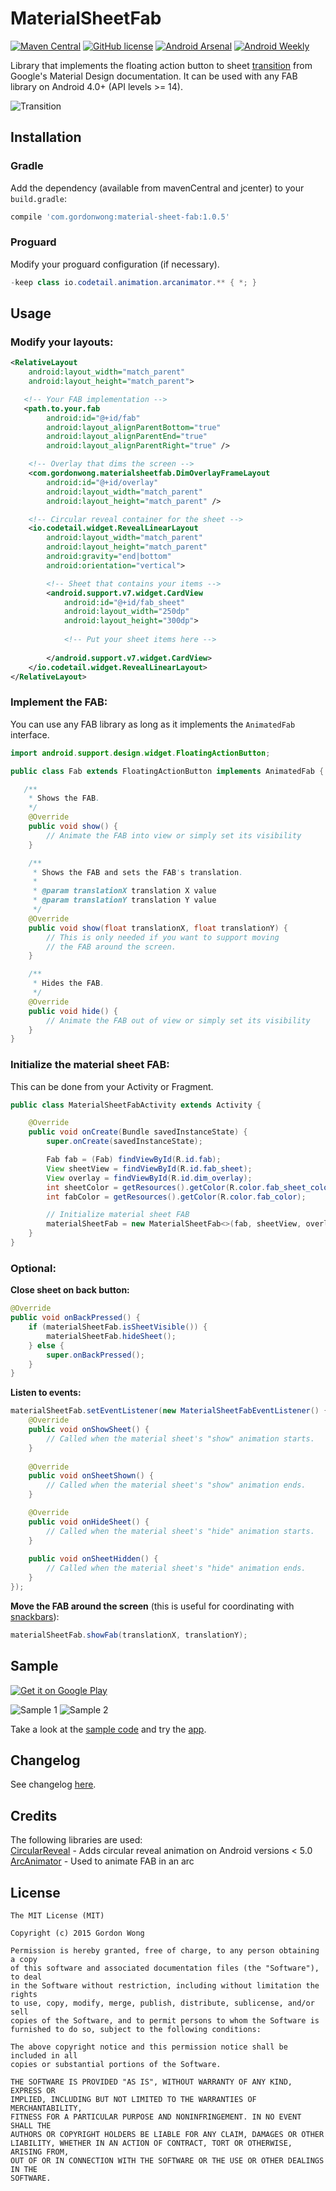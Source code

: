 # MaterialSheetFab
[![Maven Central](https://img.shields.io/maven-central/v/com.gordonwong/material-sheet-fab.svg)](https://oss.sonatype.org/content/repositories/releases/com/gordonwong/material-sheet-fab/)
[![GitHub license](https://img.shields.io/badge/license-MIT-brightgreen.svg)](https://raw.githubusercontent.com/gowong/material-sheet-fab/master/LICENSE)
[![Android Arsenal](https://img.shields.io/badge/Android%20Arsenal-MaterialSheetFab-green.svg?style=flat)](https://android-arsenal.com/details/1/2178)
[![Android Weekly](https://img.shields.io/badge/Android%20Weekly-166-green.svg?style=flat)](http://androidweekly.net/issues/issue-166)


Library that implements the floating action button to sheet [transition](https://www.google.com/design/spec/components/buttons-floating-action-button.html#buttons-floating-action-button-transitions) from Google's Material Design documentation. It can be used with any FAB library on Android 4.0+ (API levels >= 14).  

![Transition](art/bgmonitor.gif)

## Installation
### Gradle
Add the dependency (available from mavenCentral and jcenter) to your `build.gradle`:  
```groovy
compile 'com.gordonwong:material-sheet-fab:1.0.5'
```

### Proguard
Modify your proguard configuration (if necessary).
```java
-keep class io.codetail.animation.arcanimator.** { *; }
```

## Usage
### Modify your layouts:  
```xml
<RelativeLayout
    android:layout_width="match_parent"
    android:layout_height="match_parent">

   <!-- Your FAB implementation -->
   <path.to.your.fab
        android:id="@+id/fab"
        android:layout_alignParentBottom="true"
        android:layout_alignParentEnd="true"
        android:layout_alignParentRight="true" />

    <!-- Overlay that dims the screen -->
    <com.gordonwong.materialsheetfab.DimOverlayFrameLayout
        android:id="@+id/overlay"
        android:layout_width="match_parent"
        android:layout_height="match_parent" />

    <!-- Circular reveal container for the sheet -->
    <io.codetail.widget.RevealLinearLayout
        android:layout_width="match_parent"
        android:layout_height="match_parent"
        android:gravity="end|bottom"
        android:orientation="vertical">

        <!-- Sheet that contains your items -->
        <android.support.v7.widget.CardView
            android:id="@+id/fab_sheet"
            android:layout_width="250dp"
            android:layout_height="300dp">
            
            <!-- Put your sheet items here -->
            
        </android.support.v7.widget.CardView>
    </io.codetail.widget.RevealLinearLayout>
</RelativeLayout>
```

### Implement the FAB:  
You can use any FAB library as long as it implements the `AnimatedFab` interface.  
```java
import android.support.design.widget.FloatingActionButton;

public class Fab extends FloatingActionButton implements AnimatedFab {

   /**
    * Shows the FAB.
    */
    @Override
    public void show() {
        // Animate the FAB into view or simply set its visibility
    }

    /**
     * Shows the FAB and sets the FAB's translation.
     *
     * @param translationX translation X value
     * @param translationY translation Y value
     */
    @Override
    public void show(float translationX, float translationY) {
        // This is only needed if you want to support moving
        // the FAB around the screen.
    }

    /**
     * Hides the FAB.
     */
    @Override
    public void hide() {
        // Animate the FAB out of view or simply set its visibility
    }
}
```

### Initialize the material sheet FAB:  
This can be done from your Activity or Fragment.  
```java
public class MaterialSheetFabActivity extends Activity {

    @Override
    public void onCreate(Bundle savedInstanceState) {
        super.onCreate(savedInstanceState);

        Fab fab = (Fab) findViewById(R.id.fab);
        View sheetView = findViewById(R.id.fab_sheet);
        View overlay = findViewById(R.id.dim_overlay);
        int sheetColor = getResources().getColor(R.color.fab_sheet_color);
        int fabColor = getResources().getColor(R.color.fab_color);

        // Initialize material sheet FAB
        materialSheetFab = new MaterialSheetFab<>(fab, sheetView, overlay, sheetColor, fabColor);
    }
}
```

### Optional:
**Close sheet on back button:**  
```java
@Override
public void onBackPressed() {
    if (materialSheetFab.isSheetVisible()) {
        materialSheetFab.hideSheet();
    } else {
        super.onBackPressed();
    }
}
```

**Listen to events:**  
```java
materialSheetFab.setEventListener(new MaterialSheetFabEventListener() {
    @Override
    public void onShowSheet() {
        // Called when the material sheet's "show" animation starts.
    }
    
    @Override
    public void onSheetShown() {
        // Called when the material sheet's "show" animation ends.
    }

    @Override
    public void onHideSheet() {
        // Called when the material sheet's "hide" animation starts.
    }
     
    public void onSheetHidden() {
        // Called when the material sheet's "hide" animation ends.
    }
});
```

**Move the FAB around the screen** (this is useful for coordinating with [snackbars](http://www.google.com/design/spec/components/snackbars-toasts.html)):  
```java
materialSheetFab.showFab(translationX, translationY);
```


## Sample
<a href="https://play.google.com/store/apps/details?id=com.gordonwong.materialsheetfab.sample">
  <img alt="Get it on Google Play"
       src="https://developer.android.com/images/brand/en_generic_rgb_wo_60.png" />
</a>

![Sample 1](art/sample1.png) ![Sample 2](art/sample2.png)

Take a look at the [sample code](./sample/) and try the [app](https://play.google.com/store/apps/details?id=com.gordonwong.materialsheetfab.sample).

## Changelog
See changelog [here](./CHANGELOG.md).

## Credits
The following libraries are used:  
[CircularReveal](https://github.com/ozodrukh/CircularReveal) - Adds circular reveal animation on Android versions < 5.0  
[ArcAnimator](https://github.com/asyl/ArcAnimator) - Used to animate FAB in an arc

## License
```
The MIT License (MIT)

Copyright (c) 2015 Gordon Wong

Permission is hereby granted, free of charge, to any person obtaining a copy
of this software and associated documentation files (the "Software"), to deal
in the Software without restriction, including without limitation the rights
to use, copy, modify, merge, publish, distribute, sublicense, and/or sell
copies of the Software, and to permit persons to whom the Software is
furnished to do so, subject to the following conditions:

The above copyright notice and this permission notice shall be included in all
copies or substantial portions of the Software.

THE SOFTWARE IS PROVIDED "AS IS", WITHOUT WARRANTY OF ANY KIND, EXPRESS OR
IMPLIED, INCLUDING BUT NOT LIMITED TO THE WARRANTIES OF MERCHANTABILITY,
FITNESS FOR A PARTICULAR PURPOSE AND NONINFRINGEMENT. IN NO EVENT SHALL THE
AUTHORS OR COPYRIGHT HOLDERS BE LIABLE FOR ANY CLAIM, DAMAGES OR OTHER
LIABILITY, WHETHER IN AN ACTION OF CONTRACT, TORT OR OTHERWISE, ARISING FROM,
OUT OF OR IN CONNECTION WITH THE SOFTWARE OR THE USE OR OTHER DEALINGS IN THE
SOFTWARE.
```

